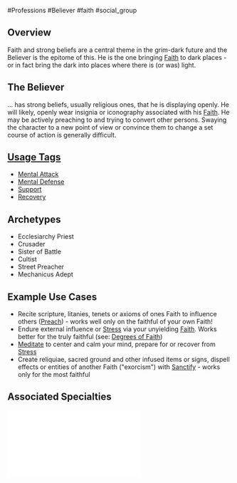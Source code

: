 #Professions #Believer #faith #social_group 
## Overview
Faith and strong beliefs are a central theme in the grim-dark future and the Believer is the epitome of this. He is the one bringing [Faith](/LifePath/Faith/Faith.md) to dark places - or in fact bring the dark into places where there is (or was) light.

## The Believer
... has strong beliefs, usually religious ones, that he is displaying openly. He will likely, openly wear insignia or iconography associated with his [Faith](/LifePath/Faith/Faith.md). He may be actively preaching to and trying to convert other persons. Swaying the character to a new point of view or convince them to change a set course of action is generally difficult.

## [Usage Tags](/SkillSystem/Usage%20Tag.md)
- [Mental Attack](/SkillSystem/Tags/Mental%20Attack.md)
- [Mental Defense](</CoreSystem/Tags/Mental Defense.md>)
- [Support](/CoreSystem/Tags/Support.md)
- [Recovery](/CoreSystem/Tags/Recovery.md)

## Archetypes 
- Ecclesiarchy Priest
- Crusader
- Sister of Battle
- Cultist
- Street Preacher
- Mechanicus Adept

## Example Use Cases
- Recite scripture, litanies, tenets or axioms of ones Faith to influence others ([Preach](/SkillSystem/Specialties/Preach.md)) - works well only on the faithful of your own Faith!
- Endure external influence or [Stress](/Combat/Stress.md) via your unyielding [Faith](/SkillSystem/Specialties/Faith.md).  Works better for the truly faithful (see: [Degrees of Faith](/LifePath/Faith/Degrees%20of%20Faith.md))
- [Meditate](/SkillSystem/Specialties/Meditate.md) to center and calm your mind, prepare for or recover from [Stress](/Combat/Stress.md)
- Create reliquiae, sacred ground and other  infused items or signs, dispell effects or entities of another Faith ("exorcism") with [Sanctify](/SkillSystem/Specialties/Sanctify.md) - works only for the most faithful

## Associated Specialties
![](</SkillSystem/Specialties/Believer Specialties.md>)